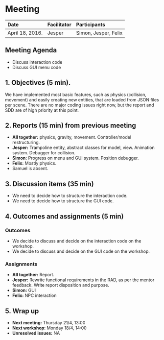 # Meeting
| Date | Facilitator | Participants |
|:---|:---|:---| 
| April 18, 2016. | Jesper | Simon, Jesper, Felix |

## Meeting Agenda
* Discuss interaction code
* Discuss GUI menu code

## 1. Objectives (5 min).
We have implemented most basic features, such as physics (collision, movement) and easily creating new entities, that are loaded from JSON files per scene. There are no major coding issues right now, but the report and SDD are of high priority at this point.

## 2. Reports (15 min) from previous meeting
* **All together:** physics, gravity, movement. Controller/model restructuring.
* **Jesper:** Trampoline entity, abstract classes for model, view. Animation system. Debugger for collision.
* **Simon:** Progress on menu and GUI system. Position debugger.
* **Felix:** Mostly physics.
* Samuel is absent.

## 3. Discussion items (35 min) 
* We need to decide how to structure the interaction code.
* We need to decide how to structure the GUI code.

## 4. Outcomes and assignments (5 min) 
### Outcomes
* We decide to discuss and decide on the interaction code on the workshop.
* We decide to discuss and decide on the GUI code on the workshop.

### Assignments
* **All together:** Report. 
* **Jesper:** Rewrite functional requirements in the RAD, as per the mentor feedback. Write report disposition and purpose.
* **Simon:** GUI 
* **Felix:** NPC interaction

## 5. Wrap up
* **Next meeting:** Thursday 21/4, 13:00
* **Next workshop:** Monday 18/4, 14:00
* **Unresolved issues:** NA
